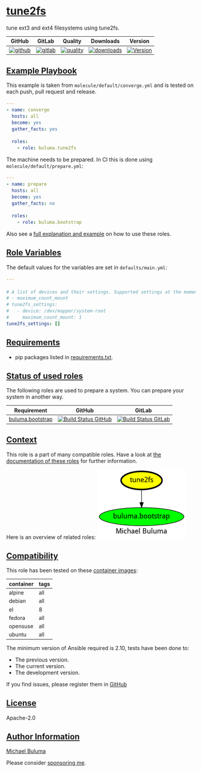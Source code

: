 # [tune2fs](#tune2fs)

tune ext3 and ext4 filesystems using tune2fs.

|GitHub|GitLab|Quality|Downloads|Version|
|------|------|-------|---------|-------|
|[![github](https://github.com/buluma/ansible-role-tune2fs/workflows/Ansible%20Molecule/badge.svg)](https://github.com/buluma/ansible-role-tune2fs/actions)|[![gitlab](https://gitlab.com/buluma/ansible-role-tune2fs/badges/master/pipeline.svg)](https://gitlab.com/buluma/ansible-role-tune2fs)|[![quality](https://img.shields.io/ansible/quality/51255)](https://galaxy.ansible.com/buluma/tune2fs)|[![downloads](https://img.shields.io/ansible/role/d/51255)](https://galaxy.ansible.com/buluma/tune2fs)|[![Version](https://img.shields.io/github/release/buluma/ansible-role-tune2fs.svg)](https://github.com/buluma/ansible-role-tune2fs/releases/)|

## [Example Playbook](#example-playbook)

This example is taken from `molecule/default/converge.yml` and is tested on each push, pull request and release.
```yaml
---
- name: converge
  hosts: all
  become: yes
  gather_facts: yes

  roles:
    - role: buluma.tune2fs
```

The machine needs to be prepared. In CI this is done using `molecule/default/prepare.yml`:
```yaml
---
- name: prepare
  hosts: all
  become: yes
  gather_facts: no

  roles:
    - role: buluma.bootstrap
```

Also see a [full explanation and example](https://buluma.co.ke/how-to-use-these-roles.html) on how to use these roles.

## [Role Variables](#role-variables)

The default values for the variables are set in `defaults/main.yml`:
```yaml
---

# A list of devices and their settings. Supported settings at the moment:
# - maximum_count_mount
# tune2fs_settings:
#   - device: /dev/mapper/system-root
#     maximum_count_mount: 1
tune2fs_settings: []
```

## [Requirements](#requirements)

- pip packages listed in [requirements.txt](https://github.com/buluma/ansible-role-tune2fs/blob/master/requirements.txt).

## [Status of used roles](#status-of-requirements)

The following roles are used to prepare a system. You can prepare your system in another way.

| Requirement | GitHub | GitLab |
|-------------|--------|--------|
|[buluma.bootstrap](https://galaxy.ansible.com/buluma/bootstrap)|[![Build Status GitHub](https://github.com/buluma/ansible-role-bootstrap/workflows/Ansible%20Molecule/badge.svg)](https://github.com/buluma/ansible-role-bootstrap/actions)|[![Build Status GitLab ](https://gitlab.com/buluma/ansible-role-bootstrap/badges/master/pipeline.svg)](https://gitlab.com/buluma/ansible-role-bootstrap)|

## [Context](#context)

This role is a part of many compatible roles. Have a look at [the documentation of these roles](https://buluma.co.ke/) for further information.

Here is an overview of related roles:
![dependencies](https://raw.githubusercontent.com/buluma/ansible-role-tune2fs/png/requirements.png "Dependencies")

## [Compatibility](#compatibility)

This role has been tested on these [container images](https://hub.docker.com/u/buluma):

|container|tags|
|---------|----|
|alpine|all|
|debian|all|
|el|8|
|fedora|all|
|opensuse|all|
|ubuntu|all|

The minimum version of Ansible required is 2.10, tests have been done to:

- The previous version.
- The current version.
- The development version.



If you find issues, please register them in [GitHub](https://github.com/buluma/ansible-role-tune2fs/issues)

## [License](#license)

Apache-2.0

## [Author Information](#author-information)

[Michael Buluma](https://buluma.co.ke/)

Please consider [sponsoring me](https://github.com/sponsors/buluma).
